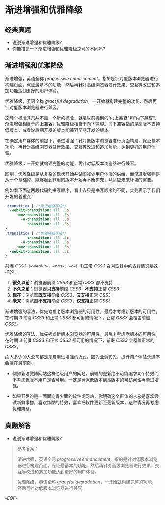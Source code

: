 # 渐进增强和优雅降级



## 经典真题



- 说说渐进增强和优雅降级?
- 你能描述一下渐进增强和优雅降级之间的不同吗?



## 渐进增强和优雅降级



渐进增强，英语全称 *progressive enhancement*，指的是针对低版本浏览器进行构建页面，保证最基本的功能，然后再针对高级浏览器进行效果、交互等改进和追加功能达到更好的用户体验。



优雅降级，英语全称 *graceful degradation*，一开始就构建完整的功能，然后再针对低版本浏览器进行兼容。



这两个概念其实并不是一个新的概念，就是以前提到的"向上兼容"和"向下兼容"。渐进增强相当于向上兼容，优雅降级相当于向下兼容。向下兼容指的是高版本支持低版本，或者说后期开发的版本能兼容早期开发的版本。



在确定用户群体的前提下，渐进增强：针对低版本浏览器进行页面构建，保证基本功能，再针对高级浏览器进行效果、交互等改进和追加功能，达到更好的用户体验。



优雅降级：一开始就构建完整的功能，再针对低版本浏览器进行兼容。



区别：优雅降级是从复杂的现状开始并试图减少用户体验的供给，而渐进增强则是从一个基础的、能够起到作用的版本开始再不断扩充，以适应未来环境的需要。



例如看下面这两段代码的书写顺序，看上去只是书写顺序的不同，实则表示了我们开发的着重点：

```css
.transition { /*渐进增强写法*/
  -webkit-transition: all .5s;
     -moz-transition: all .5s;
       -o-transition: all .5s;
          transition: all .5s;
}
.transition { /*优雅降级写法*/
          transition: all .5s;
       -o-transition: all .5s;
     -moz-transition: all .5s;
  -webkit-transition: all .5s;
}
```



前缀 *CSS3*（-webkit-、-moz-、-o-）和正常 *CSS3* 在浏览器中的支持情况是这样的：

1. **很久以前**：浏览器前缀 *CSS3* 和正常 *CSS3* 都不支持
2. **不久之前**：浏览器**只支持**前缀 *CSS3*，**不支持**正常 *CSS3*
3. **现在**：浏览器**既支持**前缀 *CSS3*，**又支持**正常 *CSS3*
4. **未来**：浏览器**不支持**前缀 *CSS3*，**仅支持**正常 *CSS3*



渐进增强的写法，优先考虑老版本浏览器的可用性，最后才考虑新版本的可用性。在时期 *3* 前缀 *CSS3* 和正常 *CSS3* 都可用的情况下，正常 *CSS3* 会覆盖前缀 *CSS3*。



优雅降级的写法，优先考虑新版本浏览器的可用性，最后才考虑老版本的可用性。在时期 *3* 前缀 *CSS3* 和正常 *CSS3* 都可用的情况下，前缀 *CSS3* 会覆盖正常的 *CSS3*。



绝大多少的大公司都是采用渐进增强的方式，因为业务优先，提升用户体验永远不会排在最前面。



- 例如新浪微博网站这样亿级用户的网站，前端的更新绝不可能追求某个特效而不考虑低版本用户是否可用。一定是确保低版本到高版本的可访问性再渐进增强。

  

- 如果开发的是一面面向青少面的软件或网站，你明确这个群体的人总是喜欢尝试新鲜事物，喜欢炫酷的特效，喜欢把软件更新至最新版本，这种情况再考虑优雅降级。



## 真题解答



- 说说渐进增强和优雅降级?

> 参考答案：
>
> 渐进增强，英语全称 *progressive enhancement*，指的是针对低版本浏览器进行构建页面，保证最基本的功能，然后再针对高级浏览器进行效果、交互等改进和追加功能达到更好的用户体验。
>
> 优雅降级，英语全称 *graceful degradation*，一开始就构建完整的功能，然后再针对低版本浏览器进行兼容。



-*EOF*-

